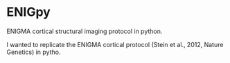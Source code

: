 # ENIGpy
ENIGMA  cortical structural imaging protocol in python.


I wanted to replicate the ENIGMA cortical protocol (Stein et al., 2012, Nature Genetics) in pytho.


